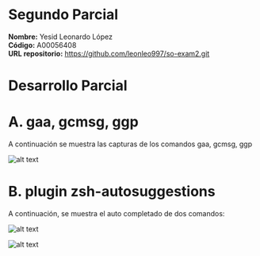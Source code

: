 # Segundo Parcial  
**Nombre:** Yesid Leonardo López  
**Código:** A00056408  
**URL repositorio:** https://github.com/leonleo997/so-exam2.git  

# Desarrollo Parcial  
# A. gaa, gcmsg, ggp  
A continuación se muestra las capturas de los comandos gaa, gcmsg, ggp  
  
![alt text](https://github.com/leonleo997/so-exam2/blob/master/A00056408/images/gitShortcuts.PNG)  

# B. plugin zsh-autosuggestions  

A continuación, se muestra el auto completado de dos comandos:  
  
![alt text](https://github.com/leonleo997/so-exam2/blob/master/A00056408/images/autocomplete1.PNG)  
  
![alt text](https://github.com/leonleo997/so-exam2/blob/master/A00056408/images/autocomplete2.PNG)  




